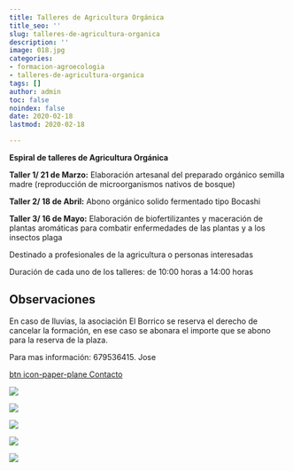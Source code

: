 ```yaml
---
title: Talleres de Agricultura Orgánica
title_seo: ''
slug: talleres-de-agricultura-organica
description: ''
image: 018.jpg
categories:
- formacion-agroecologia
- talleres-de-agricultura-organica
tags: []
author: admin
toc: false
noindex: false
date: 2020-02-18
lastmod: 2020-02-18

---
```

**Espiral de talleres de Agricultura Orgánica**

**Taller 1/ 21 de Marzo:** Elaboración artesanal del preparado orgánico
semilla madre (reproducción de microorganismos nativos de bosque)

**Taller 2/ 18 de Abril:** Abono orgánico solido fermentado tipo Bocashi

**Taller 3/ 16 de Mayo:** Elaboración de biofertilizantes y maceración de
plantas aromáticas para combatir enfermedades de las plantas y a los
insectos plaga

Destinado a profesionales de la agricultura o personas interesadas

Duración de cada uno de los talleres: de 10:00 horas a 14:00 horas

## Observaciones

En caso de lluvias, la asociación El Borrico se reserva el derecho de
cancelar la formación, en ese caso se abonara el importe que se abono para
la reserva de la plaza.

Para mas información: 679536415. Jose

[btn icon-paper-plane Contacto](/#contacto)

![](2015-10-20-12-15-28.jpg)

![](2019-05-12-13-16-28.jpg)

![](2019-05-12-13-52-17.jpg)

![](2019-03-23-13-09-42.jpg)

![](2019-05-11-17-25-07.jpg)